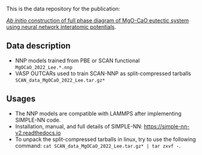 This is the data repository for the publication:

[*Ab initio* construction of full phase diagram of MgO-CaO eutectic system using neural network interatomic potentials](https://arxiv.org/abs/2208.11863).

## Data description
- NNP models trained from PBE or SCAN functional `MgOCaO_2022_Lee.*.nnp`
- VASP OUTCARs used to train SCAN-NNP as split-compressed tarballs `SCAN_data_MgOCaO_2022_Lee.tar.gz*`

## Usages
- The NNP models are compatible with LAMMPS after implementing SIMPLE-NN code.
- Installation, manual, and full details of SIMPLE-NN: https://simple-nn-v2.readthedocs.io
- To unpack the split-compressed tarballs in linux, try to use the following command: `cat SCAN_data_MgOCaO_2022_Lee.tar.gz* | tar zxvf -`.
